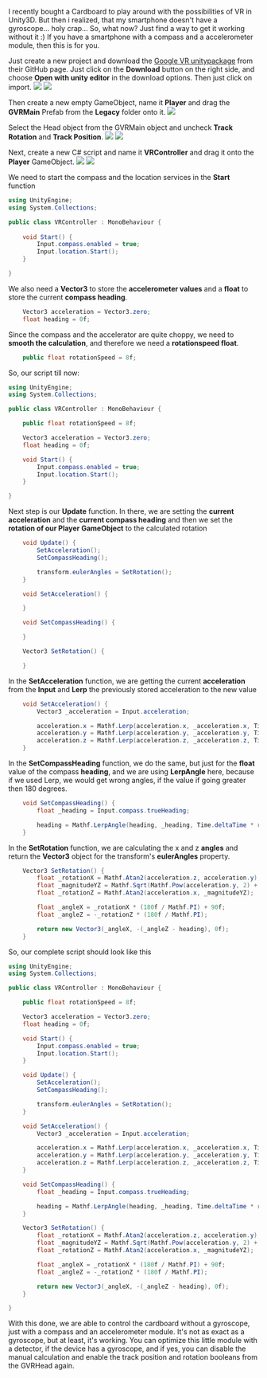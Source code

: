 I recently bought a Cardboard to play around with the possibilities of VR in Unity3D. But then i realized, that my smartphone doesn't have a gyroscope... holy crap... So, what now? Just find a way to get it working without it :) If you have a smartphone with a compass and a accelerometer module, then this is for you.

Just create a new project and download the [Google VR unitypackage](https://github.com/googlevr/gvr-unity-sdk/blob/master/GoogleVRForUnity.unitypackagek) from their GitHub page. Just click on the **Download** button on the right side, and choose **Open with unity editor** in the download options. Then just click on import.
![](/images/posts/unity3d/google-cardboard/without-gyroscope/000012.png)
![](/images/posts/unity3d/google-cardboard/without-gyroscope/000013.png)

Then create a new empty GameObject, name it **Player** and drag the **GVRMain** Prefab from the **Legacy** folder onto it.
![](/images/posts/unity3d/google-cardboard/without-gyroscope/000015.png)

Select the Head object from the GVRMain object and uncheck **Track Rotation** and **Track Position**.
![](/images/posts/unity3d/google-cardboard/without-gyroscope/000016.png)
![](/images/posts/unity3d/google-cardboard/without-gyroscope/000017.png)

Next, create a new C# script and name it **VRController** and drag it onto the **Player** GameObject.
![](/images/posts/unity3d/google-cardboard/without-gyroscope/000018.png)
![](/images/posts/unity3d/google-cardboard/without-gyroscope/000019.png)

We need to start the compass and the location services in the **Start** function
``` csharp
using UnityEngine;
using System.Collections;

public class VRController : MonoBehaviour {
    
    void Start() {
        Input.compass.enabled = true;
        Input.location.Start();
    }

}
```

We also need a **Vector3** to store the **accelerometer values** and a **float** to store the current **compass heading**.
``` csharp
    Vector3 acceleration = Vector3.zero;
    float heading = 0f;
```

Since the compass and the accelerator are quite choppy, we need to **smooth the calculation**, and therefore we need a **rotationspeed float**.
``` csharp
    public float rotationSpeed = 8f;
```

So, our script till now:
``` csharp
using UnityEngine;
using System.Collections;

public class VRController : MonoBehaviour {

    public float rotationSpeed = 8f;

    Vector3 acceleration = Vector3.zero;
    float heading = 0f;

    void Start() {
        Input.compass.enabled = true;
        Input.location.Start();
    }

}
```

Next step is our **Update** function. In there, we are setting the **current acceleration** and the **current compass heading** and then we set the **rotation of our Player GameObject** to the calculated rotation
``` csharp
    void Update() {
        SetAcceleration();
        SetCompassHeading();

        transform.eulerAngles = SetRotation();
    }

    void SetAcceleration() {

    }

    void SetCompassHeading() {

    }

    Vector3 SetRotation() {

    }
```

In the **SetAcceleration** function, we are getting the current **acceleration** from the **Input** and **Lerp** the previously stored acceleration to the new value
``` csharp
    void SetAcceleration() {
        Vector3 _acceleration = Input.acceleration;

        acceleration.x = Mathf.Lerp(acceleration.x, _acceleration.x, Time.deltaTime * rotationSpeed);
        acceleration.y = Mathf.Lerp(acceleration.y, _acceleration.y, Time.deltaTime * rotationSpeed);
        acceleration.z = Mathf.Lerp(acceleration.z, _acceleration.z, Time.deltaTime * rotationSpeed);
    }
```

In the **SetCompassHeading** function, we do the same, but just for the **float** value of the compass **heading**, and we are using **LerpAngle** here, because if we used Lerp, we would get wrong angles, if the value if going greater then 180 degrees.
``` csharp
    void SetCompassHeading() {
        float _heading = Input.compass.trueHeading;

        heading = Mathf.LerpAngle(heading, _heading, Time.deltaTime * rotationSpeed);
    }
```

In the **SetRotation** function, we are calculating the x and z **angles** and return the **Vector3** object for the transform's **eulerAngles** property.
``` csharp
    Vector3 SetRotation() {
        float _rotationX = Mathf.Atan2(acceleration.z, acceleration.y);
        float _magnitudeYZ = Mathf.Sqrt(Mathf.Pow(acceleration.y, 2) + Mathf.Pow(acceleration.z, 2));
        float _rotationZ = Mathf.Atan2(acceleration.x, _magnitudeYZ);

        float _angleX = _rotationX * (180f / Mathf.PI) + 90f;
        float _angleZ = -_rotationZ * (180f / Mathf.PI);

        return new Vector3(_angleX, -(_angleZ - heading), 0f);
    }
```

So, our complete script should look like this
``` csharp
using UnityEngine;
using System.Collections;

public class VRController : MonoBehaviour {

    public float rotationSpeed = 8f;

    Vector3 acceleration = Vector3.zero;
    float heading = 0f;

    void Start() {
        Input.compass.enabled = true;
        Input.location.Start();
    }

    void Update() {
        SetAcceleration();
        SetCompassHeading();

        transform.eulerAngles = SetRotation();
    }

    void SetAcceleration() {
        Vector3 _acceleration = Input.acceleration;

        acceleration.x = Mathf.Lerp(acceleration.x, _acceleration.x, Time.deltaTime * rotationSpeed);
        acceleration.y = Mathf.Lerp(acceleration.y, _acceleration.y, Time.deltaTime * rotationSpeed);
        acceleration.z = Mathf.Lerp(acceleration.z, _acceleration.z, Time.deltaTime * rotationSpeed);
    }

    void SetCompassHeading() {
        float _heading = Input.compass.trueHeading;

        heading = Mathf.LerpAngle(heading, _heading, Time.deltaTime * rotationSpeed);
    }

    Vector3 SetRotation() {
        float _rotationX = Mathf.Atan2(acceleration.z, acceleration.y);
        float _magnitudeYZ = Mathf.Sqrt(Mathf.Pow(acceleration.y, 2) + Mathf.Pow(acceleration.z, 2));
        float _rotationZ = Mathf.Atan2(acceleration.x, _magnitudeYZ);

        float _angleX = _rotationX * (180f / Mathf.PI) + 90f;
        float _angleZ = -_rotationZ * (180f / Mathf.PI);

        return new Vector3(_angleX, -(_angleZ - heading), 0f);
    }

}
```

With this done, we are able to control the cardboard without a gyroscope, just with a compass and an accelerometer module. It's not as exact as a gyroscope, but at least, it's working. You can optimize this little module with a detector, if the device has a gyroscope, and if yes, you can disable the manual calculation and enable the track position and rotation booleans from the GVRHead again.
